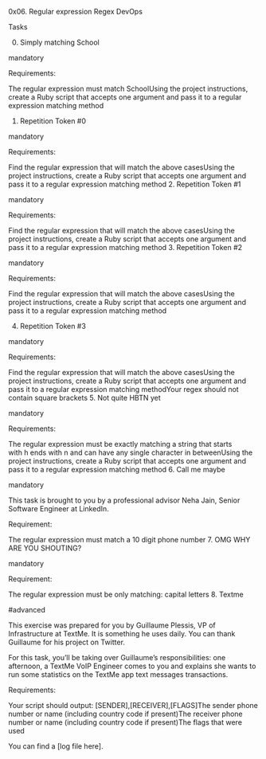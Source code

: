 0x06. Regular expression
Regex
DevOps

Tasks

0. Simply matching School

mandatory

Requirements:

The regular expression must match SchoolUsing the project instructions, create a Ruby script that accepts one argument and pass it to a regular expression matching method
1. Repetition Token #0

mandatory

Requirements:

Find the regular expression that will match the above casesUsing the project instructions, create a Ruby script that accepts one argument and pass it to a regular expression matching method
2. Repetition Token #1

mandatory

Requirements:

Find the regular expression that will match the above casesUsing the project instructions, create a Ruby script that accepts one argument and pass it to a regular expression matching method
3. Repetition Token #2

mandatory

Requirements:

Find the regular expression that will match the above casesUsing the project instructions, create a Ruby script that accepts one argument and pass it to a regular expression matching method

4. Repetition Token #3

mandatory

Requirements:

Find the regular expression that will match the above casesUsing the project instructions, create a Ruby script that accepts one argument and pass it to a regular expression matching methodYour regex should not contain square brackets
5. Not quite HBTN yet

mandatory

Requirements:

The regular expression must be exactly matching a string that starts with h ends with n and can have any single character in betweenUsing the project instructions, create a Ruby script that accepts one argument and pass it to a regular expression matching method
6. Call me maybe

mandatory

This task is brought to you by a professional advisor Neha Jain, Senior Software Engineer at LinkedIn.

Requirement:

The regular expression must match a 10 digit phone number
7. OMG WHY ARE YOU SHOUTING?

mandatory

Requirement:

The regular expression must be only matching: capital letters
8. Textme

#advanced

This exercise was prepared for you by Guillaume Plessis, VP of Infrastructure at TextMe. It is something he uses daily. You can thank Guillaume for his project on Twitter.

For this task, you’ll be taking over Guillaume’s responsibilities: one afternoon, a TextMe VoIP Engineer comes to you and explains she wants to run some statistics on the TextMe app text messages transactions.

Requirements:

Your script should output: [SENDER],[RECEIVER],[FLAGS]The sender phone number or name (including country code if present)The receiver phone number or name (including country code if present)The flags that were used

You can find a [log file here].

